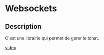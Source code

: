# Websockets

## Description 

C'est une librairie qui permet de gérer le tchat. 

[video](https://www.youtube.com/watch?v=wknGvg0sTAc&list=PLEhEHUEU3x5pcQJHE8WBLqlHt2o3q5O-f&index=6)
